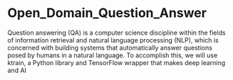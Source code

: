# Open_Domain_Question_Answer
Question answering (QA) is a computer science discipline within the fields of information retrieval and natural language processing (NLP), which is concerned with building
systems that automatically answer questions posed by humans in a natural language. To accomplish this, we will use ktrain, a Python library and TensorFlow wrapper that makes deep
learning and AI

